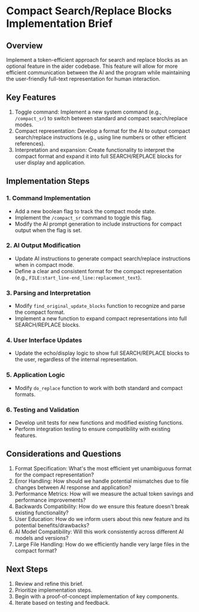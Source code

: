 # Compact Search/Replace Blocks Implementation Brief

## Overview
Implement a token-efficient approach for search and replace blocks as an optional feature in the aider codebase. This feature will allow for more efficient communication between the AI and the program while maintaining the user-friendly full-text representation for human interaction.

## Key Features
1. Toggle command: Implement a new system command (e.g., `/compact_sr`) to switch between standard and compact search/replace modes.
2. Compact representation: Develop a format for the AI to output compact search/replace instructions (e.g., using line numbers or other efficient references).
3. Interpretation and expansion: Create functionality to interpret the compact format and expand it into full SEARCH/REPLACE blocks for user display and application.

## Implementation Steps

### 1. Command Implementation
- Add a new boolean flag to track the compact mode state.
- Implement the `/compact_sr` command to toggle this flag.
- Modify the AI prompt generation to include instructions for compact output when the flag is set.

### 2. AI Output Modification
- Update AI instructions to generate compact search/replace instructions when in compact mode.
- Define a clear and consistent format for the compact representation (e.g., `FILE:start_line-end_line:replacement_text`).

### 3. Parsing and Interpretation
- Modify `find_original_update_blocks` function to recognize and parse the compact format.
- Implement a new function to expand compact representations into full SEARCH/REPLACE blocks.

### 4. User Interface Updates
- Update the echo/display logic to show full SEARCH/REPLACE blocks to the user, regardless of the internal representation.

### 5. Application Logic
- Modify `do_replace` function to work with both standard and compact formats.

### 6. Testing and Validation
- Develop unit tests for new functions and modified existing functions.
- Perform integration testing to ensure compatibility with existing features.

## Considerations and Questions

1. Format Specification: What's the most efficient yet unambiguous format for the compact representation?
2. Error Handling: How should we handle potential mismatches due to file changes between AI response and application?
3. Performance Metrics: How will we measure the actual token savings and performance improvements?
4. Backwards Compatibility: How do we ensure this feature doesn't break existing functionality?
5. User Education: How do we inform users about this new feature and its potential benefits/drawbacks?
6. AI Model Compatibility: Will this work consistently across different AI models and versions?
7. Large File Handling: How do we efficiently handle very large files in the compact format?

## Next Steps
1. Review and refine this brief.
2. Prioritize implementation steps.
3. Begin with a proof-of-concept implementation of key components.
4. Iterate based on testing and feedback.

